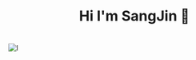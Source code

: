 ### <h1 align="center">Hi I'm SangJin 👋</h1>

<!--
**lsj0202/lsj0202** is a ✨ _special_ ✨ repository because its `README.md` (this file) appears on your GitHub profile.

Here are some ideas to get you started:

- 🔭 I’m currently working on ...
- 🌱 I’m currently learning ...
- 👯 I’m looking to collaborate on ...
- 🤔 I’m looking for help with ...
- 💬 Ask me about ...
- 📫 How to reach me: ...
- 😄 Pronouns: ...
- ⚡ Fun fact: ...
-->
<h3 align="center"><img src="http://i1.wp.com/misfits.kr/wp-content/uploads/2016/10/media3.giphy_.com_media_rOEvmLAxxcE1i_giphy.gif?resize=400%2C288" alt=""></h3>
<p><img src="https://github-readme-stats.vercel.app/api/top-langs?username=lsj0202&show_icons=true&locale=en&layout=compact" alt="l" /></p>

